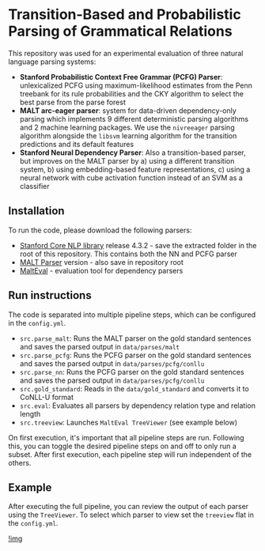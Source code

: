 
# Transition-Based and Probabilistic Parsing of Grammatical Relations

This repository was used for an experimental evaluation of three natural language parsing systems:

- **Stanford Probabilistic Context Free Grammar (PCFG) Parser**: unlexicalized PCFG using maximum-likelihood estimates 
from the Penn treebank for its rule probabilities and the CKY algorithm to select the best parse from the parse forest
- **MALT arc-eager parser**: system for data-driven dependency-only parsing which implements 9 different deterministic 
parsing algorithms and 2 machine learning packages. We use the `nivreeager` parsing algorithm alongside the 
`libsvm` learning algorithm for the transition predictions and its default features
- **Stanford Neural Dependency Parser**: Also a transition-based parser, but improves on the MALT parser by a) using a 
different transition system, b) using embedding-based feature representations, c) using a neural network
with cube activation function instead of an SVM as a classifier

## Installation

To run the code, please download the following parsers: 
- [Stanford Core NLP library](https://stanfordnlp.github.io/CoreNLP/) release 4.3.2 - save the extracted folder in the 
root of this repository. This contains both the NN and PCFG parser
- [MALT Parser](http://www.maltparser.org/) version - also save in repository root
- [MaltEval](http://www.maltparser.org/malteval.html) - evaluation tool for dependency parsers

## Run instructions

The code is separated into multiple pipeline steps, which can be configured in the `config.yml`.

 - `src.parse_malt`: Runs the MALT parser on the gold standard sentences and saves the parsed output in `data/parses/malt`
 - `src.parse_pcfg`: Runs the PCFG parser on the gold standard sentences and saves the parsed output in `data/parses/pcfg/conllu`
 - `src.parse_nn`: Runs the PCFG parser on the gold standard sentences and saves the parsed output in `data/parses/pcfg/conllu`
 - `src.gold_standard`: Reads in the `data/gold_standard` and converts it to CoNLL-U format
 - `src.eval`: Evaluates all parsers by dependency relation type and relation length
 - `src.treeview`: Launches `MaltEval TreeViewer` (see example below)

On first execution, it's important that all pipeline steps are run. Following this, you can toggle the desired pipeline 
steps on and off to only run a subset. After first execution, each pipeline step will run independent of the others.  

## Example

After executing the full pipeline, you can review the output of each parser using the `TreeViewer`. To select which 
parser to view set the `treeview` flat in the `config.yml`. 

[!img](treeviewer_example.png)

